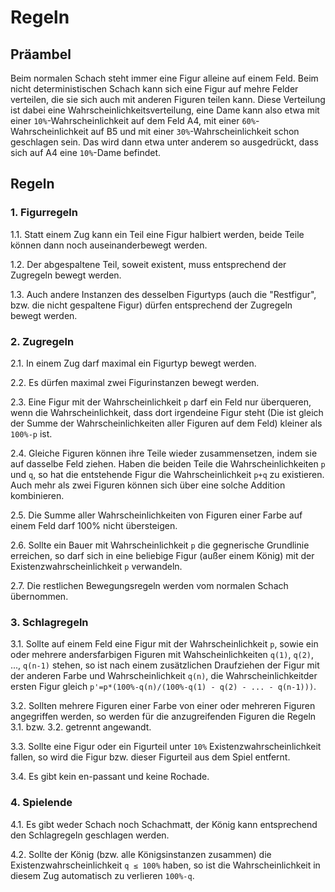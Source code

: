 # Regeln


## Präambel

Beim normalen Schach steht immer eine Figur alleine auf einem Feld. Beim nicht deterministischen Schach kann sich eine Figur auf mehre Felder verteilen, die sie sich auch mit anderen Figuren teilen kann. Diese Verteilung ist dabei eine Wahrscheinlichkeitsverteilung, eine Dame kann also etwa mit einer `10%`-Wahrscheinlichkeit auf dem Feld A4, mit einer `60%`-Wahrscheinlichkeit auf B5 und mit einer `30%`-Wahrscheinlichkeit schon geschlagen sein.
Das wird dann etwa unter anderem so ausgedrückt, dass sich auf A4 eine `10%`-Dame befindet.

## Regeln

### 1. Figurregeln

1.1. Statt einem Zug kann ein Teil eine Figur halbiert werden, beide Teile können dann noch auseinanderbewegt werden.

1.2. Der abgespaltene Teil, soweit existent, muss entsprechend der Zugregeln bewegt werden.

1.3. Auch andere Instanzen des desselben Figurtyps (auch die "Restfigur", bzw. die nicht gespaltene Figur) dürfen entsprechend der Zugregeln bewegt werden.


### 2. Zugregeln

2.1. In einem Zug darf maximal ein Figurtyp bewegt werden.

2.2. Es dürfen maximal zwei Figurinstanzen bewegt werden.

2.3. Eine Figur mit der Wahrscheinlichkeit `p` darf ein Feld nur überqueren, wenn die Wahrscheinlichkeit, dass dort irgendeine Figur steht (Die ist gleich der Summe der Wahrscheinlichkeiten aller Figuren auf dem Feld) kleiner als `100%-p` ist.

2.4. Gleiche Figuren können ihre Teile wieder zusammensetzen, indem sie auf dasselbe Feld ziehen. Haben die beiden Teile die Wahrscheinlichkeiten `p` und `q`, so hat die entstehende Figur die Wahrscheinlichkeit `p+q` zu existieren. Auch mehr als zwei Figuren können sich über eine solche Addition kombinieren.

2.5. Die Summe aller Wahrscheinlichkeiten von Figuren einer Farbe auf einem Feld darf 100% nicht übersteigen.

2.6. Sollte ein Bauer mit Wahrscheinlichkeit `p` die gegnerische Grundlinie erreichen, so darf sich in eine beliebige Figur (außer einem König) mit der Existenzwahrscheinlichkeit `p` verwandeln.

2.7. Die restlichen Bewegungsregeln werden vom normalen Schach übernommen.

### 3. Schlagregeln

3.1. Sollte auf einem Feld eine Figur mit der Wahrscheinlichkeit `p`, sowie ein oder mehrere andersfarbigen Figuren mit Wahscheinlichkeiten `q(1)`, `q(2)`, ..., `q(n-1)` stehen, so ist nach einem zusätzlichen Draufziehen der Figur mit der anderen Farbe und Wahrscheinlichkeit `q(n)`, die Wahrscheinlichkeitder ersten Figur gleich `p'=p*(100%-q(n)/(100%-q(1) - q(2) - ... - q(n-1)))`.

3.2. Sollten mehrere Figuren einer Farbe von einer oder mehreren Figuren angegriffen werden, so werden für die anzugreifenden Figuren die Regeln 3\.1\. bzw. 3\.2\. getrennt angewandt.

3.3. Sollte eine Figur oder ein Figurteil unter `10%` Existenzwahrscheinlichkeit fallen, so wird die Figur bzw. dieser Figurteil aus dem Spiel entfernt.

3.4. Es gibt kein en-passant und keine Rochade.

### 4. Spielende

4.1. Es gibt weder Schach noch Schachmatt, der König kann entsprechend den Schlagregeln geschlagen werden.

4.2. Sollte der König (bzw. alle Königsinstanzen zusammen) die Existenzwahrscheinlichkeit `q ≤ 100%` haben, so ist die Wahrscheinlichkeit in diesem Zug automatisch zu verlieren `100%-q`.
